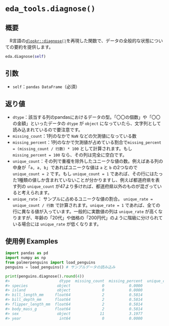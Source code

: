 # `eda_tools.diagnose()`

## 概要

　R言語の[`dlookr::diagnose()`](https://choonghyunryu.github.io/dlookr/reference/diagnose.data.frame.html)を再現した関数で、データの全般的な状態についての要約を提供します。

``` python
eda.diagnose(self)
```

## 引数

- `self`：`pandas DataFrame`（必須）

## 返り値

- `dtype`：該当する列のpandasにおけるデータの型。「〇〇の個数」や「〇〇の金額」といったデータの `dtype` が `object` になっていたら、文字列として読み込まれているので要注意です。
- `missing_count`：1列のなかで `NaN` などの欠測値になっている数
- `missing_percent`：1列のなかで欠測値が占めている割合で`missing_percent = (missing_count / 行数) * 100` として計算されます。もし `missing_percent = 100` なら、その列は完全に空白です。
- `unique_count`：その列で重複を除外したユニークな値の数。例えばある列の中身が「`a, a, b`」であればユニークな値は `a` と `b` の2つなので `unique_count = 2` です。もし `unique_count = 1` であれば、その行にはたった1種類の値しか含まれていないことが分かりますし、例えば都道府県を表す列の `unique_count` が47より多ければ、都道府県以外のものが混ざっていると考えられます。
- `unique_rate`： サンプルに占めるユニークな値の割合。 `unique_rate = unique_count / 行数` で計算されます。`unique_rate = 1` であれば、全ての行に異なる値が入っています。一般的に実数値の列は `unique_rate` が高くなりますが、年齢の「20代」や価格の「200円代」のように階級に分けられている場合には `unique_rate` が低くなります。

## 使用例 Examples

``` python
import pandas as pd
import numpy as np
from palmerpenguins import load_penguins
penguins = load_penguins() # サンプルデータの読み込み

print(penguins.diagnose().round(4))
#>                      dtype  missing_count  missing_percent  unique_count  unique_rate
#> species             object              0           0.0000             3       0.8721
#> island              object              0           0.0000             3       0.8721
#> bill_length_mm     float64              2           0.5814           164      47.6744
#> bill_depth_mm      float64              2           0.5814            80      23.2558
#> flipper_length_mm  float64              2           0.5814            55      15.9884
#> body_mass_g        float64              2           0.5814            94      27.3256
#> sex                 object             11           3.1977             2       0.5814
#> year                 int64              0           0.0000             3       0.8721
```
